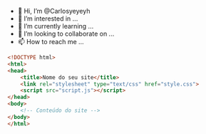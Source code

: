 - 👋 Hi, I’m @Carlosyeyeyh
- 👀 I’m interested in ...
- 🌱 I’m currently learning ...
- 💞️ I’m looking to collaborate on ...
- 📫 How to reach me ...

<!---
Carlosyeyeyh/Carlosyeyeyh is a ✨ special ✨ repository because its `README.md` (this file) appears on your GitHub profile.
You can click the Preview link to take a look at your changes.
--->
```html
<!DOCTYPE html>
<html>
<head>
    <title>Nome do seu site</title>
    <link rel="stylesheet" type="text/css" href="style.css">
    <script src="script.js"></script>
</head>
<body>
    <!-- Conteúdo do site -->
</body>
</html>
